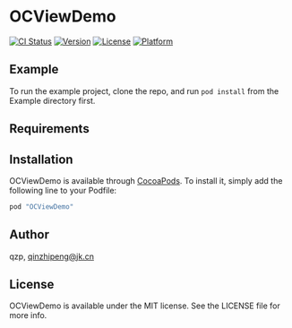 # OCViewDemo

[![CI Status](http://img.shields.io/travis/qzp/OCViewDemo.svg?style=flat)](https://travis-ci.org/qzp/OCViewDemo)
[![Version](https://img.shields.io/cocoapods/v/OCViewDemo.svg?style=flat)](http://cocoapods.org/pods/OCViewDemo)
[![License](https://img.shields.io/cocoapods/l/OCViewDemo.svg?style=flat)](http://cocoapods.org/pods/OCViewDemo)
[![Platform](https://img.shields.io/cocoapods/p/OCViewDemo.svg?style=flat)](http://cocoapods.org/pods/OCViewDemo)

## Example

To run the example project, clone the repo, and run `pod install` from the Example directory first.

## Requirements

## Installation

OCViewDemo is available through [CocoaPods](http://cocoapods.org). To install
it, simply add the following line to your Podfile:

```ruby
pod "OCViewDemo"
```

## Author

qzp, qinzhipeng@jk.cn

## License

OCViewDemo is available under the MIT license. See the LICENSE file for more info.
